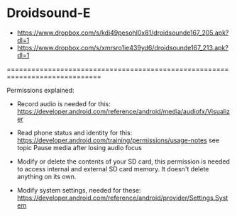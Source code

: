 Droidsound-E 
============
* https://www.dropbox.com/s/kdi49pesohl0x81/droidsounde167_205.apk?dl=1
* https://www.dropbox.com/s/xmrsro1ie439yd6/droidsounde167_213.apk?dl=1

=============================================================================

Permissions explained:
* Record audio is needed for this: https://developer.android.com/reference/android/media/audiofx/Visualizer

* Read phone status and identity for this: https://developer.android.com/training/permissions/usage-notes 
see topic Pause media after losing audio focus

* Modify or delete the contents of your SD card, this permission is needed to access internal and external SD card memory. It doesn't delete anything on its own.

* Modify system settings, needed for these: https://developer.android.com/reference/android/provider/Settings.System
